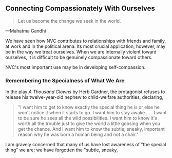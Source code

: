 ## Connecting Compassionately With Ourselves

> Let us become the change we seek in the world.

—Mahatma Gandhi

We have seen how NVC contributes to relationships with friends and family, at work and in the political arena. Its most crucial application, however, may be in the way we treat ourselves. When we are internally violent toward ourselves, it is difficult to be genuinely compassionate toward others.

NVC's most important use may be in developing self-compassion.

### Remembering the Specialness of What We Are

In the play *A Thousand Clowns* by Herb Gardner, the protagonist refuses to release his twelve-year-old nephew to child-welfare authorities, declaring,

> "I want him to get to know exactly the special thing he is or else he won't notice it when it starts to go. I want him to stay awake . . . I want to be sure he sees all the wild possibilities. I want him to know it's worth all the trouble just to give the world a little goosing when you get the chance. And I want him to know the subtle, sneaky, important reason why he was born a human being and not a chair."

I am gravely concerned that many of us have lost awareness of "the special thing" we are; we have forgotten the "subtle, sneaky,